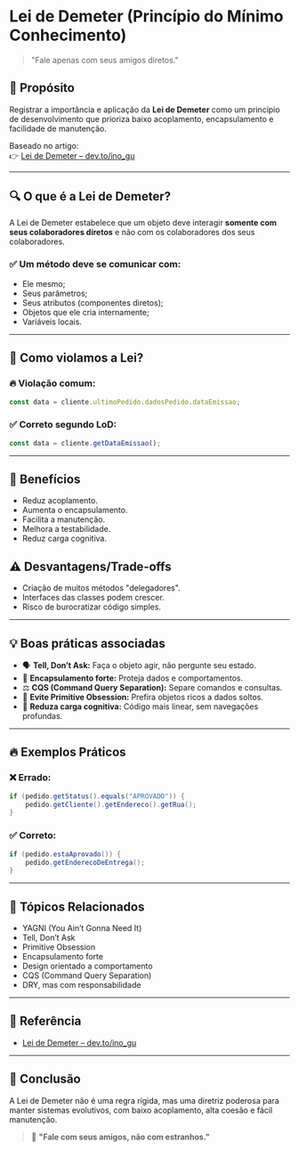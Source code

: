 
# Lei de Demeter (Princípio do Mínimo Conhecimento)

> "Fale apenas com seus amigos diretos."

## 🎯 Propósito

Registrar a importância e aplicação da **Lei de Demeter** como um princípio de desenvolvimento que prioriza baixo acoplamento, encapsulamento e facilidade de manutenção.

Baseado no artigo:  
👉 [Lei de Demeter – dev.to/ino_gu](https://dev.to/ino_gu/lei-de-demeter-4ldf)

---

## 🔍 O que é a Lei de Demeter?

A Lei de Demeter estabelece que um objeto deve interagir **somente com seus colaboradores diretos** e não com os colaboradores dos seus colaboradores.

### ✅ Um método deve se comunicar com:
- Ele mesmo;
- Seus parâmetros;
- Seus atributos (componentes diretos);
- Objetos que ele cria internamente;
- Variáveis locais.

---

## 🚩 Como violamos a Lei?

### 🔥 Violação comum:
```js
const data = cliente.ultimoPedido.dadosPedido.dataEmissao;
```

### ✅ Correto segundo LoD:
```js
const data = cliente.getDataEmissao();
```

---

## 🎯 Benefícios
- Reduz acoplamento.
- Aumenta o encapsulamento.
- Facilita a manutenção.
- Melhora a testabilidade.
- Reduz carga cognitiva.

## ⚠️ Desvantagens/Trade-offs
- Criação de muitos métodos "delegadores".
- Interfaces das classes podem crescer.
- Risco de burocratizar código simples.

---

## 💡 Boas práticas associadas

- 🗣️ **Tell, Don’t Ask:** Faça o objeto agir, não pergunte seu estado.
- 🔐 **Encapsulamento forte:** Proteja dados e comportamentos.
- ⚖️ **CQS (Command Query Separation):** Separe comandos e consultas.
- 🚫 **Evite Primitive Obsession:** Prefira objetos ricos a dados soltos.
- 🧠 **Reduza carga cognitiva:** Código mais linear, sem navegações profundas.

---

## 🔥 Exemplos Práticos

### ❌ Errado:
```java
if (pedido.getStatus().equals("APROVADO")) {
    pedido.getCliente().getEndereco().getRua();
}
```

### ✅ Correto:
```java
if (pedido.estaAprovado()) {
    pedido.getEnderecoDeEntrega();
}
```

---

## 🧠 Tópicos Relacionados

- YAGNI (You Ain’t Gonna Need It)
- Tell, Don’t Ask
- Primitive Obsession
- Encapsulamento forte
- Design orientado a comportamento
- CQS (Command Query Separation)
- DRY, mas com responsabilidade

---

## 📜 Referência

- [Lei de Demeter – dev.to/ino_gu](https://dev.to/ino_gu/lei-de-demeter-4ldf)

---

## 🚀 Conclusão

A Lei de Demeter não é uma regra rígida, mas uma diretriz poderosa para manter sistemas evolutivos, com baixo acoplamento, alta coesão e fácil manutenção.

> 🧠 **"Fale com seus amigos, não com estranhos."**
